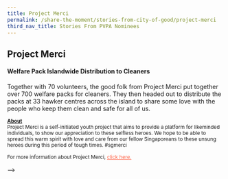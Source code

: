 ```yaml
---
title: Project Merci
permalink: /share-the-moment/stories-from-city-of-good/project-merci
third_nav_title: Stories From PVPA Nominees
---
```


## Project Merci

#### Welfare Pack Islandwide Distribution to Cleaners

Together with 70 volunteers, the good folk from Project Merci put together over 700 welfare packs for cleaners. They then headed out to distribute the packs at 33 hawker centres across the island to share some love with the people who keep them clean and safe for all of us. 


<sup><b><u>About</u></b><br>Project Merci is a self-initiated youth project that aims to provide a platform for likeminded individuals, to show our appreciation to these selfless heroes. We hope to be able to spread this warm spirit with love and care from our fellow Singaporeans to these unsung heroes during this period of tough times. #sgmerci<br><br>For more information about Project Merci, <a href="https://www.sgunited.gov.sg/stories/community-initiatives/project-merci" style="color:tomato">click here.</a></sup>

-->
